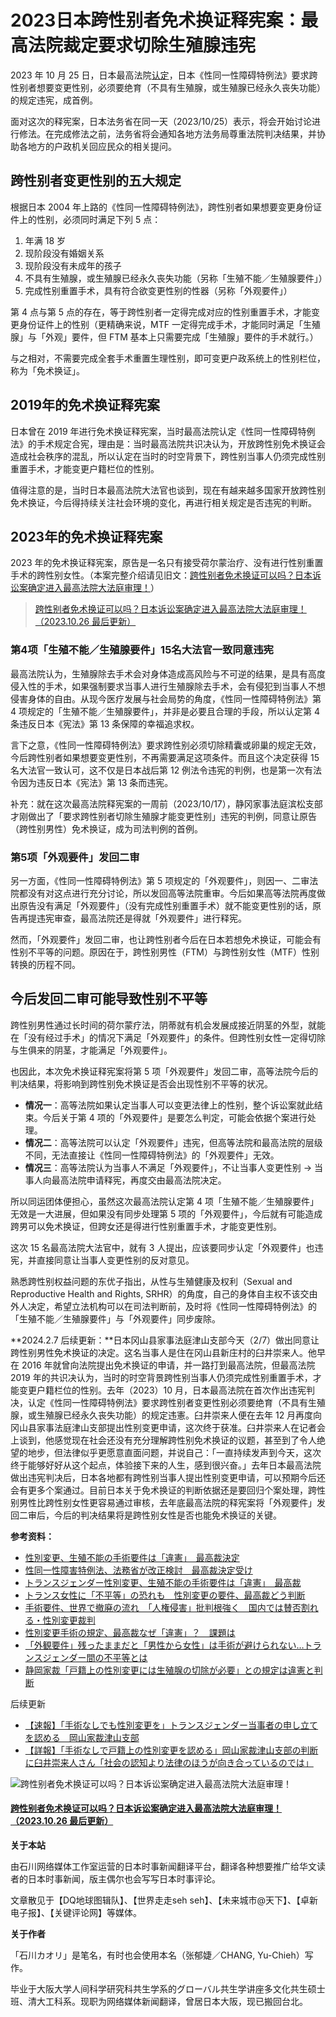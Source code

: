 # 2023日本跨性别者免术换证释宪案：最高法院裁定要求切除生殖腺违宪

2023 年 10 月 25 日，日本最高法院[认定](https://www.courts.go.jp/app/files/hanrei_jp/446/092446_hanrei.pdf)，日本《性同一性障碍特例法》要求跨性别者想要变更性别，必须要绝育（不具有生殖腺，或生殖腺已经永久丧失功能）的规定违宪，成首例。

面对这次的释宪案，日本法务省在同一天（2023/10/25）表示，将会开始讨论进行修法。在完成修法之前，法务省将会通知各地方法务局尊重法院判决结果，并协助各地方的户政机关回应民众的相关提问。

## 跨性别者变更性别的五大规定

根据日本 2004 年上路的《性同一性障碍特例法》，跨性别者如果想要变更身份证件上的性别，必须同时满足下列 5 点：

1.  年满 18 岁
2.  现阶段没有婚姻关系
3.  现阶段没有未成年的孩子
4.  不具有生殖腺，或生殖腺已经永久丧失功能（另称「生殖不能／生殖腺要件」）
5.  完成性别重置手术，具有符合欲变更性别的性器（另称「外观要件」）

第 4 点与第 5 点的存在，等于跨性别者一定得完成对应的性别重置手术，才能变更身份证件上的性别（更精确来说，MTF 一定得完成手术，才能同时满足「生殖腺」与「外观」要件，但 FTM 基本上只需要完成「生殖腺」要件的手术就行。）

与之相对，不需要完成全套手术重置生理性别，即可变更户政系统上的性别栏位，称为「免术换证」。

## 2019年的免术换证释宪案

日本曾在 2019 年进行免术换证释宪案，当时最高法院认定《性同一性障碍特例法》的手术规定合宪，理由是：当时最高法院共识决认为，开放跨性别免术换证会造成社会秩序的混乱，所以认定在当时的时空背景下，跨性别当事人仍须完成性别重置手术，才能变更户籍栏位的性别。

值得注意的是，当时日本最高法院大法官也谈到，现在有越来越多国家开放跨性别免术换证，今后得持续关注社会环境的变化，再进行相关规定是否违宪的判断。

## 2023年的免术换证释宪案

2023 年的免术换证释宪案，原告是一名只有接受荷尔蒙治疗、没有进行性别重置手术的跨性别女性。（本案完整介绍请见旧文：[跨性别者免术换证可以吗？日本诉讼案确定进入最高法院大法庭审理！](https://changyuchieh.com/2022/12/08/transgender-surgery/)）

> [跨性别者免术换证可以吗？日本诉讼案确定进入最高法院大法庭审理！（2023.10.26 最后更新）](https://changyuchieh.com/2022/12/08/transgender-surgery/)

### 第4项「生殖不能／生殖腺要件」15名大法官一致同意违宪

最高法院认为，生殖腺除去手术会对身体造成高风险与不可逆的结果，是具有高度侵入性的手术，如果强制要求当事人进行生殖腺除去手术，会有侵犯到当事人不想侵害身体的自由。从现今医疗发展与社会局势的角度，《性同一性障碍特例法》第 4 项规定的「生殖不能／生殖腺要件」，并非是必要且合理的手段，所以认定第 4 条违反日本《宪法》第 13 条保障的幸福追求权。

言下之意，《性同一性障碍特例法》要求跨性别必须切除精囊或卵巢的规定无效，今后跨性别者如果想要变更性别，不再需要满足这项条件。而且这个决定获得 15 名大法官一致认可，这不仅是日本战后第 12 例法令违宪的判例，也是第一次有法令因为违反日本《宪法》第 13 条而违宪。

补充：就在这次最高法院释宪案的一周前（2023/10/17），静冈家事法庭滨松支部才刚做出了「要求跨性别者切除生殖腺才能变更性别」违宪的判例，同意让原告（跨性别男性）免术换证，成为司法判例的首例。

### 第5项「外观要件」发回二审

另一方面，《性同一性障碍特例法》第 5 项规定的「外观要件」，则因一、二审法院都没有对这点进行充分讨论，所以发回高等法院重审。今后如果高等法院再度做出原告没有满足「外观要件」（没有完成性别重置手术）就不能变更性别的话，原告再提违宪审查，最高法院还是得就「外观要件」进行释宪。

然而，「外观要件」发回二审，也让跨性别者今后在日本若想免术换证，可能会有性别不平等的问题。原因在于，跨性别男性（FTM）与跨性别女性（MTF）性别转换的历程不同。

## 今后发回二审可能导致性别不平等

跨性别男性通过长时间的荷尔蒙疗法，阴蒂就有机会发展成接近阴茎的外型，就能在「没有经过手术」的情况下满足「外观要件」的条件。但跨性别女性一定得切除与生俱来的阴茎，才能满足「外观要件」。

也因此，本次免术换证释宪案将第 5 项「外观要件」发回二审，高等法院今后的判决结果，将影响到跨性别免术换证是否会出现性别不平等的状况。

- **情况一**：高等法院如果认定当事人可以变更法律上的性别，整个诉讼案就此结束。今后关于第 4 项的「外观要件」是要怎么判定，可能会依据个案进行处理。
- **情况二**：高等法院可以认定「外观要件」违宪，但高等法院和最高法院的层级不同，无法直接让《性同一性障碍特例法》的「外观要件」无效。
- **情况三**：高等法院认为当事人不满足「外观要件」，不让当事人变更性别 → 当事人向最高法院申请释宪，再度交由最高法院决定。

所以同运团体便担心，虽然这次最高法院认定第 4 项「生殖不能／生殖腺要件」无效是一大进展，但如果没有同步处理第 5 项的「外观要件」，今后就有可能造成跨男可以免术换证，但跨女还是得进行性别重置手术，才能变更性别。

这次 15 名最高法院大法官中，就有 3 人提出，应该要同步认定「外观要件」也违宪，并直接同意让当事人变更性别的反对意见。

熟悉跨性别权益问题的东优子指出，从性与生殖健康及权利（Sexual and Reproductive Health and Rights, SRHR）的角度，自己的身体自主权不该交由外人决定，希望立法机构可以在司法判断前，及时将《性同一性障碍特例法》的「生殖不能／生殖腺要件」与「外观要件」同步废除。

**2024.2.7 后续更新：**日本冈山县家事法庭津山支部今天（2/7）做出同意让跨性别男性免术换证的决定。这名当事人是住在冈山县新庄村的臼井崇来人。他早在 2016 年就曾向法院提出免术换证的申请，并一路打到最高法院，但最高法院 2019 年的共识决认为，当时的时空背景跨性别当事人仍须完成性别重置手术，才能变更户籍栏位的性别。去年（2023）10 月，日本最高法院在首次作出违宪判决，认定《性同一性障碍特例法》要求跨性别者变更性别必须要绝育（不具有生殖腺，或生殖腺已经永久丧失功能）的规定违憲。臼井崇来人便在去年 12 月再度向冈山县家事法庭津山支部提出性别变更申请，这次终于获准。臼井崇来人在记者会上谈到，他感觉现在社会还没有充分理解跨性别免术换证的议题，甚至到了令人绝望的地步，但法律似乎更愿意直面问题，并说自己：「一直持续发声到今天，这次终于能够好好从这个起点，体验接下来的人生，感到很兴奋。」去年日本最高法院做出违宪判决后，日本各地都有跨性别当事人提出性别变更申请，可以预期今后还会有更多个案通过。目前日本关于免术换证的判断依据还是要回归个案处理，跨性别男性比跨性别女性更容易通过审核，去年底最高法院的释宪案将「外观要件」发回二审后，今后的判决结果将是跨性别女性是否也能免术换证的关键。

**参考资料：**

- [性別変更、生殖不能の手術要件は「違憲」　最高裁決定](https://www.nikkei.com/article/DGXZQOUE17D8I0X11C23A0000000/)
- [性同一性障害特例法、法務省が改正検討　最高裁決定受け](https://www.nikkei.com/article/DGXZQOUE2584L0V21C23A0000000/)
- [トランスジェンダー性別変更、生殖不能の手術要件は「違憲」　最高裁](https://digital.asahi.com/articles/ASRBP7T8YRBNUTIL009.html)
- [トランス女性に「不平等」の恐れも　性別変更の要件、最高裁どう判断](https://digital.asahi.com/articles/ASR9V7HX3R9NUTIL027.html)
- [手術要件、世界で撤廃の流れ　「人権侵害」批判根強く　国内では賛否割れる・性別変更裁判](https://www.jiji.com/jc/article?k=2023102500835&g=soc&p=20231025at32S&rel=pv)
- [性別変更手術の規定、最高裁なぜ「違憲」？　課題は](https://www.nikkei.com/article/DGXZQOUE231YA0T21C23A0000000/)
- [「外観要件」残ったままだと「男性から女性」は手術が避けられない…トランスジェンダー間の不平等とは](https://www.tokyo-np.co.jp/article/285975)
- [静岡家裁「戸籍上の性別変更には生殖腺の切除が必要」との規定は違憲と判断](https://www.nhk.or.jp/shizuoka/lreport/article/004/15/)

后续更新

- [【速報】「手術なしでも性別変更を」トランスジェンダー当事者の申し立てを認める　岡山家裁津山支部](https://news.ksb.co.jp/article/15153008)
- [【詳報】「手術なしで戸籍上の性別変更を認める」岡山家裁津山支部の判断に臼井崇来人さん「社会の認知より法律のほうが向き合っているのでは」](https://newsdig.tbs.co.jp/articles/rsk/987022)

![跨性别者免术换证可以吗？日本诉讼案确定进入最高法院大法庭审理！](https://images.unsplash.com/photo-1605818363303-7073f9171de9?ixid=MnwxOTk1MTl8MHwxfGFsbHx8fHx8fHx8fDE2NzA0MzA2MzA&ixlib=rb-4.0.3&fm=jpg&q=85&fit=crop&w=1200&h=1200)

#### [跨性别者免术换证可以吗？日本诉讼案确定进入最高法院大法庭审理！（2023.10.26 最后更新）](https://changyuchieh.com/2022/12/08/transgender-surgery/ "跨性别者免术换证可以吗？日本诉讼案确定进入最高法院大法庭审理！（2023.10.26 最后更新）")

**关于本站**

由石川网络媒体工作室运营的日本时事新闻翻译平台，翻译各种想要推广给华文读者的日本时事新闻，版主偶尔也会写写日本时事评论。 

文章散见于【DQ地球图辑队】、【世界走走seh seh】、【未来城市@天下】、【卓新电子报】、【关键评论网】等媒体。

**关于作者**

「石川カオリ」是笔名，有时也会使用本名（张郁婕／CHANG, Yu-Chieh）写作。

毕业于大阪大学人间科学研究科共生学系的グローバル共生学讲座多文化共生硕士班、清大工科系。现职为网络媒体新闻翻译，曾居日本大阪，现已搬回台北。